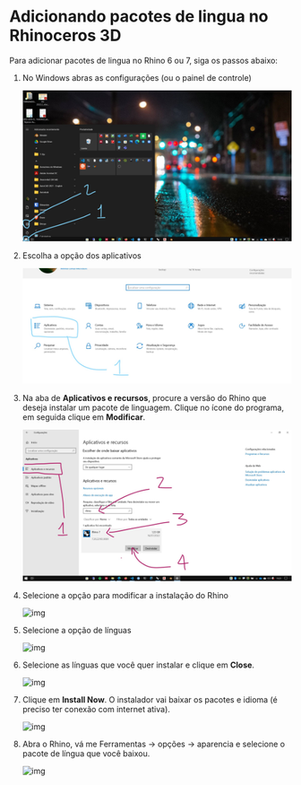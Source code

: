 # Adicionando pacotes de lingua no Rhinoceros 3D


Para adicionar pacotes de lingua no Rhino 6 ou 7, siga os passos abaixo:

1. No Windows abras as configurações (ou o painel de controle)


    ![img](./lang_set_01.jpg)



1. Escolha a opção dos aplicativos


    ![img](./lang_set_02.jpg)


1. Na aba de **Aplicativos e recursos**, procure a versão do Rhino que deseja instalar um pacote de linguagem. Clique no ícone do programa, em seguida clique em **Modificar**.

    ![img](./lang_set_03.jpg)


1. Selecione a opção para modificar a instalação do Rhino


    ![img](https://wiki.mcneel.com/_media/rhino/6/addlanguages_modify2.png?cache=)

1. Selecione a opção de línguas

    ![img](https://wiki.mcneel.com/_media/rhino/6/addlanguages_selectlanguage.png?cache=)

1. Selecione as línguas que você quer instalar e clique em **Close**.

    ![img](https://wiki.mcneel.com/_media/rhino/6/addlanguages_close.png?cache=)

1. Clique em **Install Now**. O instalador vai baixar os pacotes e idioma (é preciso ter conexão com internet ativa).

    ![img](https://wiki.mcneel.com/_media/rhino/6/addlanguages_installnow.png?cache=)



2. Abra o Rhino, vá me Ferramentas -> opções -> aparencia e selecione o pacote de língua que você baixou.

    ![img](https://wiki.mcneel.com/_media/rhino/6/addlanguages_changelanguage.png?cache=)

